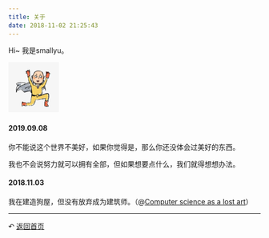 ```yaml
---
title: 关于
date: 2018-11-02 21:25:43
---
```


Hi~ 我是smallyu。

<img src="avatar.jpg" width="20%" height="20%">

#### 2019.09.08

你不能说这个世界不美好，如果你觉得是，那么你还没体会过美好的东西。

我也不会说努力就可以拥有全部，但如果想要点什么，我们就得想想办法。

#### 2018.11.03

我在建造狗屋，但没有放弃成为建筑师。（@[Computer science as a lost art](http://rubyhacker.com/blog2/20150917.html)）

---

↶ [返回首页](/) 